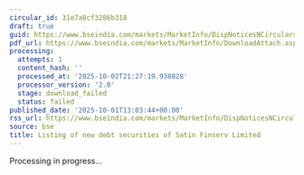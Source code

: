 ```yaml
---
circular_id: 31e7a8cf3286b318
draft: true
guid: https://www.bseindia.com/markets/MarketInfo/DispNoticesNCirculars.aspx?Noticeid={1F1CD7F0-C617-42E7-B1ED-52E959373B58}&noticeno=20251001-59&dt=10/01/2025&icount=59&totcount=83&flag=0
pdf_url: https://www.bseindia.com/markets/MarketInfo/DownloadAttach.aspx?id=20251001-59&attachedId=
processing:
  attempts: 1
  content_hash: ''
  processed_at: '2025-10-02T21:27:19.938828'
  processor_version: '2.0'
  stage: download_failed
  status: failed
published_date: '2025-10-01T13:03:44+00:00'
rss_url: https://www.bseindia.com/markets/MarketInfo/DispNoticesNCirculars.aspx?Noticeid={1F1CD7F0-C617-42E7-B1ED-52E959373B58}&noticeno=20251001-59&dt=10/01/2025&icount=59&totcount=83&flag=0
source: bse
title: Listing of new debt securities of Satin Finserv Limited
---
```


Processing in progress...